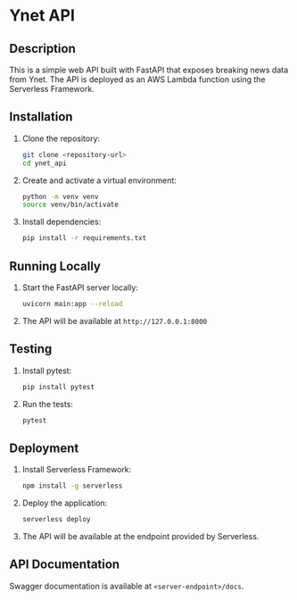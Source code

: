 # Ynet API

## Description
This is a simple web API built with FastAPI that exposes breaking news data from Ynet. The API is deployed as an AWS Lambda function using the Serverless Framework.

## Installation

1. Clone the repository:
    ```bash
    git clone <repository-url>
    cd ynet_api
    ```

2. Create and activate a virtual environment:
    ```bash
    python -m venv venv
    source venv/bin/activate
    ```

3. Install dependencies:
    ```bash
    pip install -r requirements.txt
    ```

## Running Locally

1. Start the FastAPI server locally:
    ```bash
    uvicorn main:app --reload
    ```

2. The API will be available at `http://127.0.0.1:8000`

## Testing

1. Install pytest:
    ```bash
    pip install pytest
    ```

2. Run the tests:
    ```bash
    pytest
    ```

## Deployment

1. Install Serverless Framework:
    ```bash
    npm install -g serverless
    ```

2. Deploy the application:
    ```bash
    serverless deploy
    ```

3. The API will be available at the endpoint provided by Serverless.

## API Documentation

Swagger documentation is available at `<server-endpoint>/docs`.
